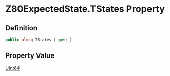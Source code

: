 # Z80ExpectedState.TStates Property
## Definition

```c#
public ulong TStates { get; }
```

## Property Value

[UInt64](https://learn.microsoft.com/en-gb/dotnet/api/System.UInt64)
